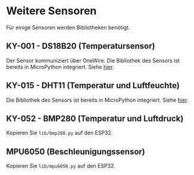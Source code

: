 # Weitere Sensoren

Für einige Sensoren werden Bibliotheken benötigt.

## KY-001 - DS18B20 (Temperatursensor)

Der Sensor kommuniziert über OneWire. Die Bibliothek des Sensors ist bereits in MicroPython integriert. Siehe [hier](https://docs.micropython.org/en/latest/esp32/quickref.html#onewire-driver).

## KY-015 - DHT11 (Temperatur und Luftfeuchte)

Die Bibliothek des Sensors ist bereits in MicroPython integriert. Siehe [hier](https://docs.micropython.org/en/latest/esp32/quickref.html#dht-driver).

## KY-052 - BMP280 (Temperatur und Luftdruck)

Kopieren Sie `lib/bmp280.py` auf den ESP32.

## MPU6050 (Beschleunigungssensor)

Kopieren Sie `lib/mpu6050.py` auf den ESP32.
